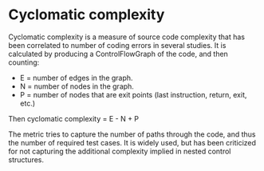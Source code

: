 # Cyclomatic complexity

Cyclomatic complexity is a measure of source code complexity that has been correlated to number of coding errors in several studies. It is calculated by producing a ControlFlowGraph of the code, and then counting:

* E = number of edges in the graph.
* N = number of nodes in the graph.
* P = number of nodes that are exit points (last instruction, return, exit, etc.)

Then cyclomatic complexity = E - N + P

The metric tries to capture the number of paths through the code, and thus the number of required test cases. It is widely used, but has been criticized for not capturing the additional complexity implied in nested control structures.
